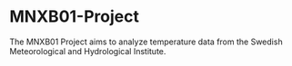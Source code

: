 # MNXB01-Project
The MNXB01 Project aims to analyze temperature data from the Swedish Meteorological and Hydrological Institute.

